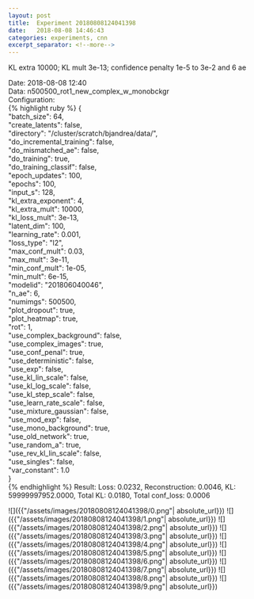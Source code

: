 ```yaml
---
layout: post
title:  Experiment 20180808124041398
date:   2018-08-08 14:46:43
categories: experiments, cnn
excerpt_separator: <!--more-->
---
```

KL extra 10000; KL mult 3e-13; confidence penalty 1e-5 to 3e-2 and 6 ae  

 <!--more-->
Date: 2018-08-08 12:40  
Data: n500500_rot1_new_complex_w_monobckgr  
Configuration:   
{% highlight ruby %}
{  
    "batch_size": 64,   
    "create_latents": false,   
    "directory": "/cluster/scratch/bjandrea/data/",   
    "do_incremental_training": false,   
    "do_mismatched_ae": false,   
    "do_training": true,   
    "do_training_classif": false,   
    "epoch_updates": 100,   
    "epochs": 100,   
    "input_s": 128,   
    "kl_extra_exponent": 4,   
    "kl_extra_mult": 10000,   
    "kl_loss_mult": 3e-13,   
    "latent_dim": 100,   
    "learning_rate": 0.001,   
    "loss_type": "l2",   
    "max_conf_mult": 0.03,   
    "max_mult": 3e-11,   
    "min_conf_mult": 1e-05,   
    "min_mult": 6e-15,   
    "modelid": "201806040046",   
    "n_ae": 6,   
    "numimgs": 500500,   
    "plot_dropout": true,   
    "plot_heatmap": true,   
    "rot": 1,   
    "use_complex_background": false,   
    "use_complex_images": true,   
    "use_conf_penal": true,   
    "use_deterministic": false,   
    "use_exp": false,   
    "use_kl_lin_scale": false,   
    "use_kl_log_scale": false,   
    "use_kl_step_scale": false,   
    "use_learn_rate_scale": false,   
    "use_mixture_gaussian": false,   
    "use_mod_exp": false,   
    "use_mono_background": true,   
    "use_old_network": true,   
    "use_random_a": true,   
    "use_rev_kl_lin_scale": false,   
    "use_singles": false,   
    "var_constant": 1.0  
}  
{% endhighlight %}
Result: Loss: 0.0232, Reconstruction: 0.0046, KL: 59999997952.0000, Total KL: 0.0180,  Total conf_loss: 0.0006  

![]({{"/assets/images/20180808124041398/0.png"| absolute_url}})
![]({{"/assets/images/20180808124041398/1.png"| absolute_url}})
![]({{"/assets/images/20180808124041398/2.png"| absolute_url}})
![]({{"/assets/images/20180808124041398/3.png"| absolute_url}})
![]({{"/assets/images/20180808124041398/4.png"| absolute_url}})
![]({{"/assets/images/20180808124041398/5.png"| absolute_url}})
![]({{"/assets/images/20180808124041398/6.png"| absolute_url}})
![]({{"/assets/images/20180808124041398/7.png"| absolute_url}})
![]({{"/assets/images/20180808124041398/8.png"| absolute_url}})
![]({{"/assets/images/20180808124041398/9.png"| absolute_url}})
